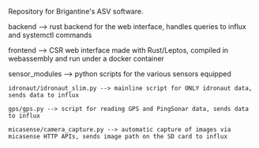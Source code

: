 Repository for Brigantine's ASV software.

backend --> rust backend for the web interface, handles queries to influx and systemctl commands

frontend --> CSR web interface made with Rust/Leptos, compiled in webassembly and run under a docker container

sensor_modules --> python scripts for the various sensors equipped

    idronaut/idronaut_slim.py --> mainline script for ONLY idronaut data, sends data to influx
    
    gps/gps.py --> script for reading GPS and PingSonar data, sends data to influx
    
    micasense/camera_capture.py --> automatic capture of images via micasense HTTP APIs, sends image path on the SD card to influx
